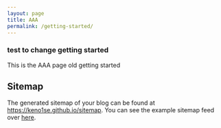 ```yaml
---
layout: page
title: AAA
permalink: /getting-started/
---
```


### test to change getting started

This is the AAA page old getting started

## Sitemap

The generated sitemap of your blog can be found at <https://keno1se.github.io/sitemap>. You can see the example sitemap feed over [here](https://github.com/keno1se/cenoApps/sitemap).
